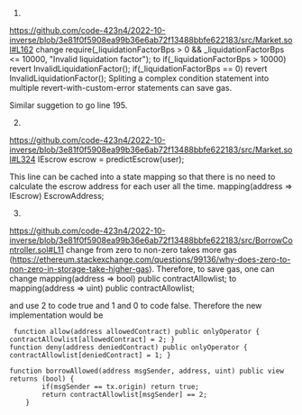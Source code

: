 1) 
https://github.com/code-423n4/2022-10-inverse/blob/3e81f0f5908ea99b36e6ab72f13488bbfe622183/src/Market.sol#L162
change 
 require(_liquidationFactorBps > 0 && _liquidationFactorBps <= 10000, "Invalid liquidation factor");
to
    if(_liquidationFactorBps > 10000) revert InvalidLiquidationFactor();
    if(_liquidationFactorBps == 0) revert InvalidLiquidationFactor();
Spliting a complex condition statement into multiple revert-with-custom-error statements can save gas. 

Similar suggetion to go line 195. 

2) 
https://github.com/code-423n4/2022-10-inverse/blob/3e81f0f5908ea99b36e6ab72f13488bbfe622183/src/Market.sol#L324
IEscrow escrow = predictEscrow(user);

This line can be cached into a state mapping so that there is no need to calculate the escrow address for each user all the time. 
mapping(address => IEscrow) EscrowAddress;

3) 
https://github.com/code-423n4/2022-10-inverse/blob/3e81f0f5908ea99b36e6ab72f13488bbfe622183/src/BorrowController.sol#L11
change from zero to non-zero takes more gas (https://ethereum.stackexchange.com/questions/99136/why-does-zero-to-non-zero-in-storage-take-higher-gas). Therefore, to save gas, one can change
   mapping(address => bool) public contractAllowlist;
to 
   mapping(address => uint) public contractAllowlist;
 
and use 2 to code true and 1 and 0 to code false.
Therefore the new implementation would be
```
 function allow(address allowedContract) public onlyOperator { contractAllowlist[allowedContract] = 2; }
function deny(address deniedContract) public onlyOperator { contractAllowlist[deniedContract] = 1; }

function borrowAllowed(address msgSender, address, uint) public view returns (bool) {
        if(msgSender == tx.origin) return true;
        return contractAllowlist[msgSender] == 2;
    }

```
 


